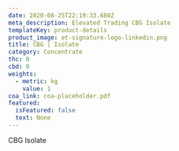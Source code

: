 ```yaml
---
date: 2020-08-25T22:19:33.680Z
meta_description: Elevated Trading CBG Isolate
templateKey: product-details
product_image: et-signature-logo-linkedin.png
title: CBG | Isolate
category: Concentrate
thc: 0
cbd: 0
weights:
  - metric: kg
    value: 1
coa_link: coa-placeholder.pdf
featured:
  isFeatured: false
  text: None
---
```

CBG Isolate